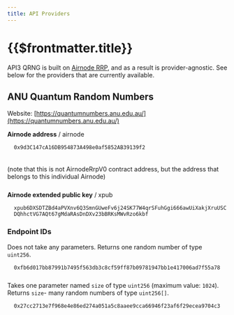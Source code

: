 ```yaml
---
title: API Providers
---
```


# {{$frontmatter.title}}

<TocHeader />
<TOC class="table-of-contents" :include-level="[2,3]" />

API3 QRNG is built on [Airnode RRP](/airnode/v0.6/concepts/), and as a result is
provider-agnostic. See below for the providers that are currently available.

## ANU Quantum Random Numbers

Website:
[https://quantumnumbers.anu.edu.au/](https://quantumnumbers.anu.edu.au/)

<!-- Need css for mobile -->
<div style="word-wrap:break-word;">
<b>Airnode address</b> / airnode

<div style="margin-top:15px;margin-left:15px">
    <code>0x9d3C147cA16DB954873A498e0af5852AB39139f2</code>
    <CopyIcon text="0x9d3C147cA16DB954873A498e0af5852AB39139f2"/>
</div>
<br/><br/>(note that this is not AirnodeRrpV0 contract address, but the address that belongs to this individual Airnode)
</div>

<!-- Need css for mobile -->
<div style="word-wrap:break-word;margin-top:25px;">
    <b>Airnode extended public key</b> / xpub
    <div style="margin-top:15px;margin-left:15px">
        <code>xpub6DXSDTZBd4aPVXnv6Q3SmnGUweFv6j24SK77W4qrSFuhGgi666awUiXakjXruUSCDQhhctVG7AQt67gMdaRAsDnDXv23bBRKsMWvRzo6kbf</code> 
        <CopyIcon text="xpub6DXSDTZBd4aPVXnv6Q3SmnGUweFv6j24SK77W4qrSFuhGgi666awUiXakjXruUSCDQhhctVG7AQt67gMdaRAsDnDXv23bBRKsMWvRzo6kbf"/>
    </div>
</div>

### Endpoint IDs

<!-- Need css for mobile -->
<div style="word-wrap:break-word;margin-top:15px;">
    Does not take any parameters. Returns one random number of type <code>uint256</code>.
    <div style="margin-top:15px;margin-left:15px">
        <code>0xfb6d017bb87991b7495f563db3c8cf59ff87b09781947bb1e417006ad7f55a78</code>
        <CopyIcon text="0xfb6d017bb87991b7495f563db3c8cf59ff87b09781947bb1e417006ad7f55a78"/>
    </div>
</div>

<!-- Need css for mobile -->
<div style="word-wrap:break-word;margin-top:25px;">
    Takes one parameter named <code>size</code> of type <code>uint256</code> (maximum value: <code>1024</code>).
    Returns <code>size</code>- many random numbers of type <code>uint256[]</code>.
    <div style="margin-top:15px;margin-left:15px;">
        <code>0x27cc2713e7f968e4e86ed274a051a5c8aaee9cca66946f23af6f29ecea9704c3</code>
        <CopyIcon text="0x27cc2713e7f968e4e86ed274a051a5c8aaee9cca66946f23af6f29ecea9704c3"/>
    </div>
</div>
